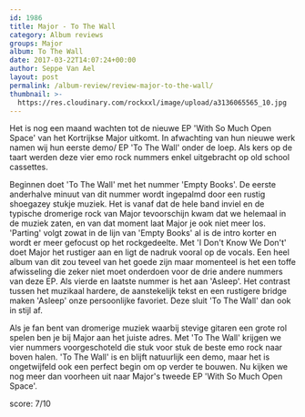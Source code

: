 ```yaml
---
id: 1986
title: Major - To The Wall
category: Album reviews
groups: Major
album: To The Wall
date: 2017-03-22T14:07:24+00:00
author: Seppe Van Ael
layout: post
permalink: /album-review/review-major-to-the-wall/
thumbnail: >-
  https://res.cloudinary.com/rockxxl/image/upload/a3136065565_10.jpg
---
```

Het is nog een maand wachten tot de nieuwe EP 'With So Much Open Space' van het Kortrijkse Major uitkomt. In afwachting van hun nieuwe werk namen wij hun eerste demo/ EP 'To The Wall' onder de loep. Als kers op de taart werden deze vier emo rock nummers enkel uitgebracht op old school cassettes.

Beginnen doet 'To The Wall' met het nummer 'Empty Books'. De eerste anderhalve minuut van dit nummer wordt ingepalmd door een rustig shoegazey stukje muziek. Het is vanaf dat de hele band inviel en de typische dromerige rock van Major tevoorschijn kwam dat we helemaal in de muziek zaten, en van dat moment laat Major je ook niet meer los. 'Parting' volgt zowat in de lijn van 'Empty Books' al is de intro korter en wordt er meer gefocust op het rockgedeelte. Met 'I Don't Know We Don't' doet Major het rustiger aan en ligt de nadruk vooral op de vocals. Een heel album van dit zou teveel van het goede zijn maar momenteel is het een toffe afwisseling die zeker niet moet onderdoen voor de drie andere nummers van deze EP. Als vierde en laatste nummer is het aan 'Asleep'. Het contrast tussen het muzikaal hardere, de aanstekelijk tekst en een rustigere bridge maken 'Asleep' onze persoonlijke favoriet. Deze sluit 'To The Wall' dan ook in stijl af.

Als je fan bent van dromerige muziek waarbij stevige gitaren een grote rol spelen ben je bij Major aan het juiste adres. Met 'To The Wall' krijgen we vier nummers voorgeschoteld die stuk voor stuk de beste emo rock naar boven halen. 'To The Wall' is en blijft natuurlijk een demo, maar het is ongetwijfeld ook een perfect begin om op verder te bouwen. Nu kijken we nog meer dan voorheen uit naar Major's tweede EP 'With So Much Open Space'.

score: 7/10
